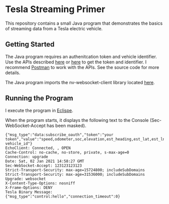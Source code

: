 # Tesla Streaming Primer
This repository contains a small Java program that demonstrates the basics of streaming data from a Tesla electric vehicle.

## Getting Started
The Java program requires an authenitcation token and vehicle identifier.  Use the APIs described [here](https://tesla-api.timdorr.com/) or [here](https://www.teslaapi.io/) to get the token and identifier.  I recommend [Postman](https://www.postman.com/) to work with the APIs.  See the source code for more details.

The Java program imports the nv-websocket-client library located [here](https://github.com/TakahikoKawasaki/nv-websocket-client).

## Running the Program
I execute the program in [Eclispe](https://www.eclipse.org/downloads/packages/release/kepler/sr1/eclipse-ide-java-developers).

When the program starts, it displays the following text to the Console (Sec-WebSocket-Accept has been masked).

```
{"msg_type":"data:subscribe_oauth","token":"your token","value":"speed,odometer,soc,elevation,est_heading,est_lat,est_lng,power,shift_state,range,est_range,heading,est_corrected_lat,est_corrected_lng,native_latitude,native_longitude,native_heading,native_type,native_location_supported","tag":"your vehicle_id"}
EchoClient: Connected, , OPEN
Cache-Control: no-cache, no-store, private, s-max-age=0
Connection: upgrade
Date: Sat, 02 Jan 2021 14:58:27 GMT
Sec-WebSocket-Accept: 123123123123
Strict-Transport-Security: max-age=15724800; includeSubDomains
Strict-Transport-Security: max-age=31536000; includeSubDomains
Upgrade: websocket
X-Content-Type-Options: nosniff
X-Frame-Options: DENY
Tesla Binary Message: {"msg_type":"control:hello","connection_timeout":0}
```


